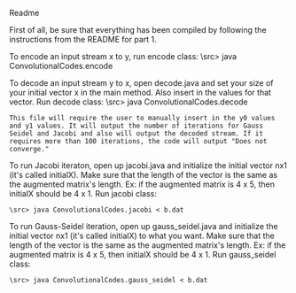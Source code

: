Readme

First of all, be sure that everything has been compiled by following the instructions from the README for part 1.


To encode an input stream x to y, run encode class:
    \src> java ConvolutionalCodes.encode


To decode an input stream y to x, open decode.java and set your size of your initial vector x in the main method. Also insert in the values for that vector. Run decode class: 
    \src> java ConvolutionalCodes.decode

    This file will require the user to manually insert in the y0 values and y1 values. It will output the number of iterations for Gauss Seidel and Jacobi and also will output the decoded stream. If it requires more than 100 iterations, the code will output "Does not converge." 


To run Jacobi iteraton, open up jacobi.java and initialize the initial vector nx1 (it's called initialX). Make sure that the length of the vector is the same as the augmented matrix's length. Ex: if the augmented matrix is 4 x 5, then initialX should be 4 x 1. Run jacobi class:

    \src> java ConvolutionalCodes.jacobi < b.dat


To run Gauss-Seidel iteration, open up gauss_seidel.java and initialize the initial vector nx1 (it's called initialX) to what you want. Make sure that the length of the vector is the same as the augmented matrix's length. Ex: if the augmented matrix is 4 x 5, then initialX should be 4 x 1. Run gauss_seidel class:

    \src> java ConvolutionalCodes.gauss_seidel < b.dat
